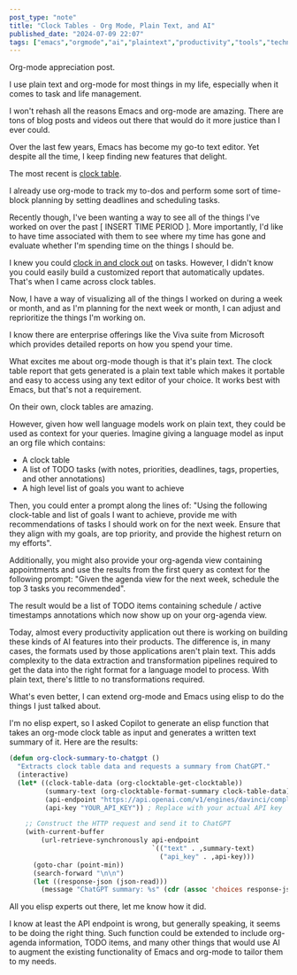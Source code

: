 ```yaml
---
post_type: "note" 
title: "Clock Tables - Org Mode, Plain Text, and AI"
published_date: "2024-07-09 22:07"
tags: ["emacs","orgmode","ai","plaintext","productivity","tools","technology","gnu","opensource","gtd","calendar","agenda","llm","openai"]
---
```


Org-mode appreciation post. 

I use plain text and org-mode for most things in my life, especially when it comes to task and life management. 

I won't rehash all the reasons Emacs and org-mode are amazing. There are tons of blog posts and videos out there that would do it more justice than I ever could. 

Over the last few years, Emacs has become my go-to text editor. Yet despite all the time, I keep finding new features that delight. 

The most recent is [clock table](https://orgmode.org/manual/The-clock-table.html).

I already use org-mode to track my to-dos and perform some sort of time-block planning by setting deadlines and scheduling tasks. 

Recently though, I've been wanting a way to see all of the things I've worked on over the past [ INSERT TIME PERIOD ]. More importantly, I'd like to have time associated with them to see where my time has gone and evaluate whether I'm spending time on the things I should be. 

I knew you could [clock in and clock out](https://orgmode.org/manual/Clocking-commands.html) on tasks. However, I didn't know you could easily build a customized report that automatically updates. That's when I came across clock tables. 

Now, I have a way of visualizing all of the things I worked on during a week or month, and as I'm planning for the next week or month, I can adjust and reprioritize the things I'm working on.

I know there are enterprise offerings like the Viva suite from Microsoft which provides detailed reports on how you spend your time. 

What excites me about org-mode though is that it's plain text. The clock table report that gets generated is a plain text table which makes it portable and easy to access using any text editor of your choice. It works best with Emacs, but that's not a requirement. 

On their own, clock tables are amazing. 

However, given how well language models work on plain text, they could be used as context for your queries. Imagine giving a language model as input an org file which contains:

- A clock table
- A list of TODO tasks (with notes, priorities, deadlines, tags, properties, and other annotations)
- A high level list of goals you want to achieve

Then, you could enter a prompt along the lines of: "Using the following clock-table and list of goals I want to achieve, provide me with recommendations of tasks I should work on for the next week. Ensure that they align with my goals, are top priority, and provide the highest return on my efforts".

Additionally, you might also provide your org-agenda view containing appointments and use the results from the first query as context for the following prompt: "Given the agenda view for the next week, schedule the top 3 tasks you recommended". 

The result would be a list of TODO items containing schedule / active timestamps annotations which now show up on your org-agenda view. 

Today, almost every productivity application out there is working on building these kinds of AI features into their products. The difference is, in many cases, the formats used by those applications aren't plain text. This adds complexity to the data extraction and transformation pipelines required to get the data into the right format for a language model to process. With plain text, there's little to no transformations required. 

What's even better, I can extend org-mode and Emacs using elisp to do the things I just talked about. 

I'm no elisp expert, so I asked Copilot to generate an elisp function that takes an org-mode clock table as input and generates a written text summary of it. Here are the results:

```lisp
(defun org-clock-summary-to-chatgpt ()
  "Extracts clock table data and requests a summary from ChatGPT."
  (interactive)
  (let* ((clock-table-data (org-clocktable-get-clocktable))
         (summary-text (org-clocktable-format-summary clock-table-data))
         (api-endpoint "https://api.openai.com/v1/engines/davinci/completions")
         (api-key "YOUR_API_KEY")) ; Replace with your actual API key

    ;; Construct the HTTP request and send it to ChatGPT
    (with-current-buffer
        (url-retrieve-synchronously api-endpoint
                                    `(("text" . ,summary-text)
                                      ("api_key" . ,api-key)))
      (goto-char (point-min))
      (search-forward "\n\n")
      (let ((response-json (json-read)))
        (message "ChatGPT summary: %s" (cdr (assoc 'choices response-json)))))))
```

All you elisp experts out there, let me know how it did. 

I know at least the API endpoint is wrong, but generally speaking, it seems to be doing the right thing. Such function could be extended to include org-agenda information, TODO items, and many other things that would use AI to augment the existing functionality of Emacs and org-mode to tailor them to my needs. 